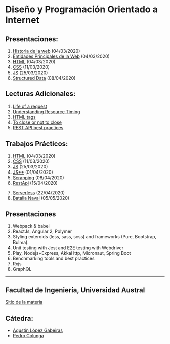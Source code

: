 # Diseño y Programación Orientado a Internet

## Presentaciones:

1. [Historia de la web](history) (04/03/2020)
2. [Entidades Principales de la Web](entities) (04/03/2020)
3. [HTML](html) (04/03/2020)
4. [CSS](styles) (11/03/2020)
5. [JS](js) (25/03/2020)
6. [Structured Data](structured-data) (08/04/2020)

## Lecturas Adicionales:

1. [Life of a request](http://igoro.com/archive/what-really-happens-when-you-navigate-to-a-url) 
2. [Understanding Resource Timing](https://developers.google.com/web/tools/chrome-devtools/network-performance/understanding-resource-timing)
2. [HTML tags](http://www.w3schools.com/tags)
3. [To close or not to close](http://www.colorglare.com/2014/02/03/to-close-or-not-to-close.html)
4. [REST API best practices](https://www.merixstudio.com/blog/best-practices-rest-api-development/)

## Trabajos Prácticos:

1. [HTML](practice/html) (04/03/2020)
2. [CSS](practice/styles) (11/03/2020)
3. [JS](practice/js) (25/03/2020)
4. [JS++](practice/js++) (01/04/2020)
5. [Scrapping](practice/scrapping) (08/04/2020)
6. [RestApi](practice/restapi) (15/04/2020)
<!--6. [Visualization](practice/visualization) (skip)-->
7. [Serverless](practice/serverless) (22/04/2020)
8. [Batalla Naval](practice/papoy) (05/05/2020)


## Presentaciones

1. Webpack & babel
2. ReactJs, Angular 2, Polymer
3. Styling exteroids (less, sass, scss) and frameworks (Pure, Bootstrap, Bulma).
4. Unit testing with Jest and E2E testing with Webdriver
5. Play, Nodejs+Express, AkkaHttp, Micronaut, Spring Boot
6. Benchmarking tools and best practices
7. Rxjs
8. GraphQL

---

## Facultad de Ingeniería, Universidad Austral

[Sitio de la materia](http://facultaddeingenieria.github.io/dpoi)

## Cátedra:

* [Agustín López Gabeiras](//github.com/agustinlg)
* [Pedro Colunga](//github.com/pcolunga)
